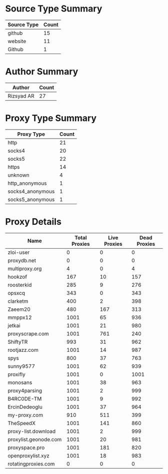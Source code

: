 # Source Type Summary

| Source Type | Count |
|-------------|-------|
| github | 15 |
| website | 11 |
| Github | 1 |


# Author Summary

| Author | Count |
|--------|-------|
| Rizsyad AR | 27 |


# Proxy Type Summary

| Proxy Type | Count |
|------------|-------|
| http | 21 |
| socks4 | 20 |
| socks5 | 22 |
| https | 14 |
| unknown | 4 |
| http_anonymous | 1 |
| socks4_anonymous | 1 |
| socks5_anonymous | 1 |


# Proxy Details

| Name | Total Proxies | Live Proxies | Dead Proxies |
|------|---------------|--------------|---------------|
| zloi-user | 0 | 0 | 0 |
| proxydb.net | 0 | 0 | 0 |
| multiproxy.org | 4 | 0 | 4 |
| hookzof | 167 | 10 | 157 |
| roosterkid | 285 | 9 | 276 |
| opsxcq | 343 | 0 | 343 |
| clarketm | 400 | 2 | 398 |
| Zaeem20 | 480 | 167 | 313 |
| mmppx12 | 1001 | 65 | 936 |
| jetkai | 1001 | 21 | 980 |
| proxyscrape.com | 1001 | 761 | 240 |
| ShiftyTR | 993 | 31 | 962 |
| rootjazz.com | 1001 | 14 | 987 |
| spys | 800 | 37 | 763 |
| sunny9577 | 1001 | 62 | 939 |
| proxifly | 1001 | 0 | 1001 |
| monosans | 1001 | 38 | 963 |
| proxy4parsing | 1001 | 2 | 999 |
| B4RC0DE-TM | 1001 | 9 | 992 |
| ErcinDedeoglu | 1001 | 37 | 964 |
| my-proxy.com | 910 | 511 | 399 |
| TheSpeedX | 1001 | 141 | 860 |
| proxy-list.download | 1001 | 2 | 999 |
| proxylist.geonode.com | 1001 | 20 | 981 |
| proxyspace.pro | 1001 | 181 | 820 |
| openproxylist.xyz | 1001 | 18 | 983 |
| rotatingproxies.com | 0 | 0 | 0 |
